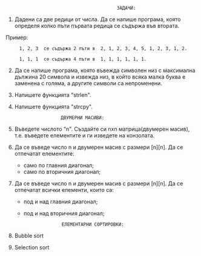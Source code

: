                                              ЗАДАЧИ:

1. Дадени са две редици от числа. Да се напише програма, която определя колко пъти първата редица се съдържа във втората.

Пример: 


	     1, 2, 3  се съдържа 2 пъти в  2, 1, 2, 3, 4, 5, 1, 2, 3, 1, 2.

 	     1, 1, 1  се съдържа 4 пъти в  1, 1, 1, 1, 1, 1.


2. Да се напише програма, която въвежда символен низ с максимална дължина 20 символа и извежда низ, в който всяка малка буква 
   е заменена с голяма, а другите символи са непроменени.


3. Напишете функцията "strlen".

4. Напишете функцията "strcpy".


					

						ДВУМЕРНИ МАСИВИ:


1. Въведетe числото "n". Създайте си nxn матрица(двумерен масив), т.е. въведете елементите и ги изведете на конзолата.

2. Да се въведe числo n и двумерен масив с размери [n][n]. Да се отпечатат елементите:
	- само по главния диагонал;
	- само по вторичния диагонал;

3. Да се въведe числo n и двумерен масив с размери [n][n]. Да се отпечатат всички елементи, които са:
	- под и над главния диагонал;
	- под и над вторичния диагонал;



						ЕЛЕМЕНТАРНИ СОРТИРОВКИ:


1. Bubble sort
2. Selection sort
